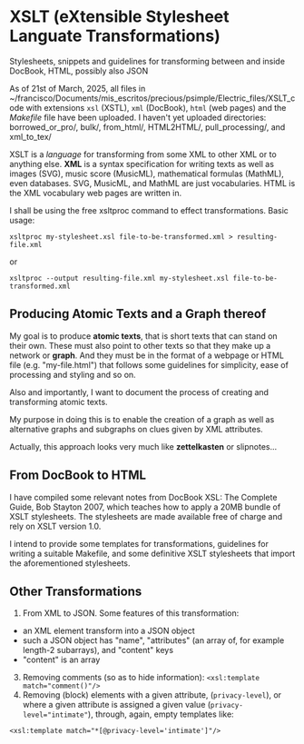 # XSLT (eXtensible Stylesheet Languate Transformations)

Stylesheets, snippets and guidelines for transforming between and inside DocBook, HTML, possibly also JSON

As of 21st of March, 2025, all files in   ~/francisco/Documents/mis_escritos/precious/psimple/Electric_files/XSLT_code with extensions `xsl` (XSTL), `xml` (DocBook), `html` (web pages) and the *Makefile* file have been uploaded. I haven't yet uploaded directories: borrowed_or_pro/, bulk/, from_html/, HTML2HTML/, pull_processing/, and xml_to_tex/

XSLT is a _language_ for transforming from some XML to other XML or to anything else. __XML__ is a syntax specification for writing texts as well as images (SVG), music score (MusicML), mathematical formulas (MathML), even databases. SVG, MusicML, and MathML are just vocabularies. HTML is the XML vocabulary web pages are written in.

I shall be using the free xsltproc command to effect transformations. Basic usage:

```
xsltproc my-stylesheet.xsl file-to-be-transformed.xml > resulting-file.xml
```

or


```
xsltproc --output resulting-file.xml my-stylesheet.xsl file-to-be-transformed.xml 
```



## Producing Atomic Texts and a Graph thereof

My goal is to produce __atomic texts__, that is short texts that can stand on their own. These must also point to other texts so that they make up a network or __graph__. And they must be in the format of a webpage or HTML file (e.g. "my-file.html") that follows some guidelines for simplicity, ease of processing and styling and so on.

Also and importantly, I want to document the process of creating and transforming atomic texts.

My purpose in doing this is to enable the creation of a graph as well as alternative graphs and subgraphs on clues given by XML attributes.

Actually, this approach looks very much like **zettelkasten** or slipnotes...

## From DocBook to HTML

I have compiled some relevant notes from DocBook XSL: The Complete Guide, Bob Stayton 2007, which teaches how to apply a 20MB bundle of XSLT stylesheets. The stylesheets are made available free of charge and rely on XSLT version 1.0.

I intend to provide some templates for transformations, guidelines for writing a suitable Makefile, and some definitive XSLT stylesheets that import the aforementioned stylesheets.


## Other Transformations
1. From XML to JSON. Some features of this transformation:
  * an XML element transform into a JSON object
  * such a JSON object has "name", "attributes" (an array of, for example length-2 subarrays), and "content" keys
  * "content" is an array
3. Removing comments (so as to hide information): `<xsl:template match="comment()"/>`
4. Removing (block) elements with a given attribute, (`privacy-level`), or where a given attribute is assigned a given value (`privacy-level="intimate"`), through, again, empty templates like:
```
<xsl:template match="*[@privacy-level='intimate']"/>
```

